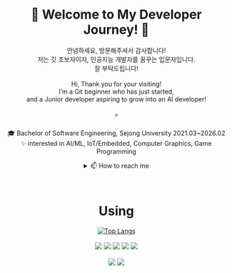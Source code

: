 <div align="center">

# 🌱 Welcome to My Developer Journey! 🌱

안녕하세요, 방문해주셔서 감사합니다!                     <br/>
저는 깃 초보자이자, 인공지능 개발자를 꿈꾸는 입문자입니다. <br/>
잘 부탁드립니다!
<br><br>
Hi, Thank you for your visiting!                              <br/>
I’m a Git beginner who has just started,                      <br/>
and a Junior developer aspiring to grow into an AI developer! <br/>
<br>
:star:
<br><br>
🎓 Bachelor of Software Engineering, Sejong University 2021.03~2026.02
<br>
✨ interested in AI/ML, IoT/Embedded, Computer Graphics, Game Programming

<details>
<summary>
  📫 How to reach me
</summary>
    ✉️ email :⠀kkyanwoo@gmail.com
    <br>
    🌱 Linkedin :⠀https://www.linkedin.com/in/yanwoo-kim-395b80309/
    <br>
    🎮 steam :⠀niar / 1209408742
</details>

⠀

# Using
[![Top Langs](https://github-readme-stats.vercel.app/api/top-langs/?username=yanwoo8)](https://github.com/anuraghazra/github-readme-stats)
<br><br>
  <img src="https://img.shields.io/badge/c-A8B9CC?style=for-the-badge&logo=c&logoColor=white">
  <img src="https://img.shields.io/badge/c++-00599C?style=for-the-badge&logo=c%2B%2B&logoColor=white">
  <img src="https://img.shields.io/badge/python-3776AB?style=for-the-badge&logo=python&logoColor=white">
  <img src="https://img.shields.io/badge/mysql-4479A1?style=for-the-badge&logo=mysql&logoColor=white"> 
  <img src="https://img.shields.io/badge/mariaDB-003545?style=for-the-badge&logo=mariaDB&logoColor=white">
  <br><br>
  <img src="https://img.shields.io/badge/git-F05032?style=for-the-badge&logo=git&logoColor=white">
  <img src="https://img.shields.io/badge/VSCODE-007ACC?style=for-the-badge&logo=Visual Studio Code&logoColor=white"/>
